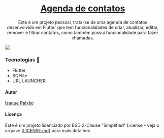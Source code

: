 <h1 align="center"><u> Agenda de contatos </u></h1>

<p align="center"> Este é um projeto pessoal, trata-se de uma agenda de contatos desenvolvido em Flutter que tem funcionalidades de criar, atualizar, editar, remover e filtrar contatos, como também possui funcionalidade para fazer chamadas. </p>

<img src="agenda/lib/gif/projeto.gif">



<h3>Tecnologias 🚀</h3>
<ul type="squere">
  <li> Flutter</li>
  <li> SQFlite</li>
  <li> URL LAUNCHER</li>
</ul>




<h4>Autor</h4>
<a href="https://www.linkedin.com/in/isaque-paixao/">Isaque Paixão</a>

<h4>Licença</h4>

<p>Este é um projeto licenciado por BSD 2-Clause "Simplified" License - veja o arquivo <a href="https://github.com/Ispx/Agenda-de-contatos/blob/master/LICENSE">[LICENSE.md]</a> para mais detalhes</p>